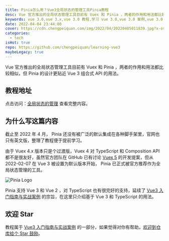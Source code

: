 ```yaml
---
title: Pinia怎么用？Vue3全局状态的管理工具Pinia教程
desc: Vue 官方推出的全局状态管理工具目前有 Vuex 和 Pinia ，两者的作用和用法都比较相似，但 Pinia 的设计更贴近 Vue 3 组合式 API 的用法。Pinia 目前还没有被广泛的默认集成在各种脚手架里，官网也只有英文版，整理了教程便于提前学习。
keywords: vue 3.0,vue 3.x,vue 3.0 教程,学习 vue 3.0,vue 3.0 案例,vue 3.0 教学,vue 3.0 好用吗,pinia 怎么用,pinia教程
date: 2022-04-04 23:44:00
cover: https://cdn.chengpeiquan.com/img/2022/04/20220405011839.jpg?x-oss-process=image/interlace,1
categories:
  - tech
isHot: true
repo: https://github.com/chengpeiquan/learning-vue3
maybeLegacy: true
---
```


Vue 官方推出的全局状态管理工具目前有 Vuex 和 Pinia ，两者的作用和用法都比较相似，但 Pinia 的设计更贴近 Vue 3 组合式 API 的用法。

## 教程地址

点击访问：[全局状态的管理](https://vue3.chengpeiquan.com/pinia.html) 查看完整内容。

## 为什么写这篇内容

截止至 2022 年 4 月， Pinia 还没有被广泛的默认集成在各种脚手架里，官网也只有英文版，整理了教程便于提前学习。

由于 Vuex 4.x 版本只是个过渡版，Vuex 4 对 TypeScript 和 Composition API 都不是很友好，虽然官方团队在 GitHub 已有讨论 [Vuex 5](https://github.com/vuejs/rfcs/discussions/270) 的开发提案，但从 2022-02-07 在 Vue 3 被设置为默认版本开始， Pinia 已正式被官方推荐作为全局状态管理的工具。

![Pinia Logo](https://cdn.chengpeiquan.com/img/2022/04/20220405012555.png?x-oss-process=image/interlace,1)

Pinia 支持 Vue 3 和 Vue 2 ，对 TypeScript 也有很完好的支持，延续了 [Vue3 入门指南与实战案例](https://vue3.chengpeiquan.com/) 的宗旨，在这里只介绍基于 Vue 3 和 TypeScript 的用法。

## 欢迎 Star

教程属于 [Vue3 入门指南与实战案例](https://vue3.chengpeiquan.com/) 的一部分，如果觉得对你有帮助，[欢迎到仓库给个 Star 鼓励](https://github.com/chengpeiquan/learning-vue3)。
